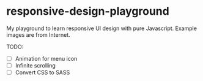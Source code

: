 # responsive-design-playground

My playground to learn responsive UI design with pure Javascript. Example images are from Internet.

TODO:

- [ ] Animation for menu icon
- [ ] Infinite scrolling
- [ ] Convert CSS to SASS
